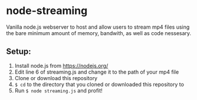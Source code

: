 # node-streaming
Vanilla node.js webserver to host and allow users to stream mp4 files using the bare minimum amount of memory, bandwith, as well as code nessesary.

## Setup:

1. Install node.js from https://nodejs.org/
2. Edit line 6 of streaming.js and change it to the path of your mp4 file
3. Clone or download this repository 
4. `$ cd` to the directory that you cloned or downloaded this repository to
5. Run `$ node streaming.js` and profit!
